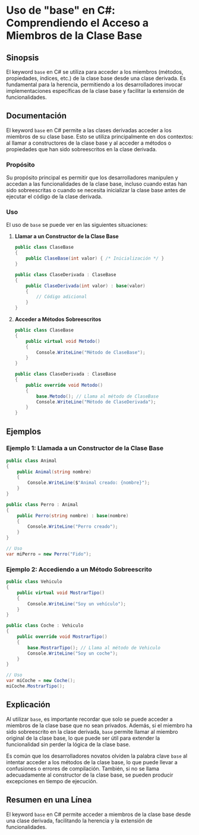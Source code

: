 <!--
Meta Description: # Uso de "base" en C#: Comprendiendo el Acceso a Miembros de la Clase Base ## Sinopsis El keyword `base` en C# se utiliza para acceder a los miembros ...
Meta Keywords: base, clase, public, class, acceder
-->

# Uso de "base" en C#: Comprendiendo el Acceso a Miembros de la Clase Base

## Sinopsis
El keyword `base` en C# se utiliza para acceder a los miembros (métodos, propiedades, índices, etc.) de la clase base desde una clase derivada. Es fundamental para la herencia, permitiendo a los desarrolladores invocar implementaciones específicas de la clase base y facilitar la extensión de funcionalidades.

## Documentación
El keyword `base` en C# permite a las clases derivadas acceder a los miembros de su clase base. Esto se utiliza principalmente en dos contextos: al llamar a constructores de la clase base y al acceder a métodos o propiedades que han sido sobreescritos en la clase derivada.

### Propósito
Su propósito principal es permitir que los desarrolladores manipulen y accedan a las funcionalidades de la clase base, incluso cuando estas han sido sobreescritas o cuando se necesita inicializar la clase base antes de ejecutar el código de la clase derivada.

### Uso
El uso de `base` se puede ver en las siguientes situaciones:

1. **Llamar a un Constructor de la Clase Base**
   ```csharp
   public class ClaseBase
   {
       public ClaseBase(int valor) { /* Inicialización */ }
   }

   public class ClaseDerivada : ClaseBase
   {
       public ClaseDerivada(int valor) : base(valor) 
       {
           // Código adicional
       }
   }
   ```

2. **Acceder a Métodos Sobreescritos**
   ```csharp
   public class ClaseBase
   {
       public virtual void Metodo()
       {
           Console.WriteLine("Método de ClaseBase");
       }
   }

   public class ClaseDerivada : ClaseBase
   {
       public override void Metodo()
       {
           base.Metodo(); // Llama al método de ClaseBase
           Console.WriteLine("Método de ClaseDerivada");
       }
   }
   ```

## Ejemplos
### Ejemplo 1: Llamada a un Constructor de la Clase Base
```csharp
public class Animal
{
    public Animal(string nombre)
    {
        Console.WriteLine($"Animal creado: {nombre}");
    }
}

public class Perro : Animal
{
    public Perro(string nombre) : base(nombre)
    {
        Console.WriteLine("Perro creado");
    }
}

// Uso
var miPerro = new Perro("Fido");
```

### Ejemplo 2: Accediendo a un Método Sobreescrito
```csharp
public class Vehiculo
{
    public virtual void MostrarTipo()
    {
        Console.WriteLine("Soy un vehículo");
    }
}

public class Coche : Vehiculo
{
    public override void MostrarTipo()
    {
        base.MostrarTipo(); // Llama al método de Vehiculo
        Console.WriteLine("Soy un coche");
    }
}

// Uso
var miCoche = new Coche();
miCoche.MostrarTipo();
```

## Explicación
Al utilizar `base`, es importante recordar que solo se puede acceder a miembros de la clase base que no sean privados. Además, si el miembro ha sido sobreescrito en la clase derivada, `base` permite llamar al miembro original de la clase base, lo que puede ser útil para extender la funcionalidad sin perder la lógica de la clase base.

Es común que los desarrolladores novatos olviden la palabra clave `base` al intentar acceder a los métodos de la clase base, lo que puede llevar a confusiones o errores de compilación. También, si no se llama adecuadamente al constructor de la clase base, se pueden producir excepciones en tiempo de ejecución.

## Resumen en una Línea
El keyword `base` en C# permite acceder a miembros de la clase base desde una clase derivada, facilitando la herencia y la extensión de funcionalidades.